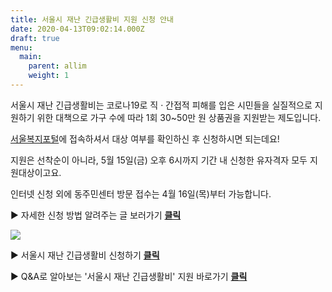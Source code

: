 ```yaml
---
title: 서울시 재난 긴급생활비 지원 신청 안내
date: 2020-04-13T09:02:14.000Z
draft: true
menu:
  main:
    parent: allim
    weight: 1
---
```

서울시 재난 긴급생활비는 코로나19로 직 · 간접적 피해를 입은 시민들을 실질적으로 지원하기 위한 대책으로 가구 수에 따라 1회 30~50만 원 상품권을 지원받는 제도입니다.

[서울복지포털](https://wis.seoul.go.kr/)에 접속하셔서 대상 여부를 확인하신 후 신청하시면 되는데요!

지원은 선착순이 아니라, 5월 15일(금) 오후 6시까지 기간 내 신청한 유자격자 모두 지원대상이고요.

인터넷 신청 외에 동주민센터 방문 접수는 4월 16일(목)부터 가능합니다.

▶ 자세한 신청 방법 알려주는 글 보러가기 **[클릭](http://mediahub.seoul.go.kr/archives/1276255)**

![](/uploads/corona.png)

▶ 서울시 재난 긴급생활비 신청하기 **[클릭](https://univ.jinhakapply.com/Univ924401.aspx)**

▶ Q&A로 알아보는 '서울시 재난 긴급생활비' 지원 바로가기  **[클릭](http://mediahub.seoul.go.kr/archives/1274958)**